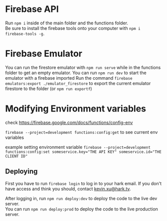 # Firebase API
Run `npm i` inside of the main folder and the functions folder.  
Be sure to install the firebase tools onto your computer with `npm i firebase-tools -g`.  


# Firebase Emulator
You can run the firestore emulator with `npm run serve` while in the functions folder to get an empty emulator.
You can run `npm run dev` to start the emulator with a firebase imported
Run the command `firebase emulators:export ./emulator_firestore` to export the current emulator firestore to the folder (or `npm run exportf`)

# Modifying Environment variables
check https://firebase.google.com/docs/functions/config-env

`firebase --project=development functions:config:get` to see current env variables

example setting environment variable
`firebase --project=development functions:config:set someservice.key="THE API KEY" someservice.id="THE CLIENT ID"`


## Deploying
First you have to run `firebase login` to log in to your hark email. If you don't have access 
and think you should, contact kevin.xu@hark.tv.  

After logging in, run `npm run deploy:dev` to deploy the code to the live dev server.  
You can run `npm run deploy:prod` to deploy the code to the live production server.  
